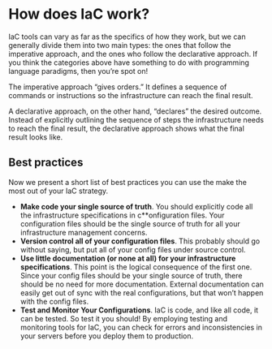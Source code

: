# How does IaC work?

IaC tools can vary as far as the specifics of how they work, but we can generally divide them into two main types: the ones that follow the imperative approach, and the ones who follow the declarative approach. If you think the categories above have something to do with programming language paradigms, then you’re spot on!

The imperative approach “gives orders.” It defines a sequence of commands or instructions so the infrastructure can reach the final result.

A declarative approach, on the other hand, “declares” the desired outcome. Instead of explicitly outlining the sequence of steps the infrastructure needs to reach the final result, the declarative approach shows what the final result looks like.

## Best practices

Now we present a short list of best practices you can use the make the most out of your IaC strategy.

- **Make code your single source of truth**. You should explicitly code all the infrastructure specifications in c**onfiguration files. Your configuration files should be the single source of truth for all your infrastructure management concerns.
- **Version control all of your configuration files**. This probably should go without saying, but put all of your config files under source control.
- **Use little documentation (or none at all) for your infrastructure specifications**. This point is the logical consequence of the first one. Since your config files should be your single source of truth, there should be no need for more documentation. External documentation can easily get out of sync with the real configurations, but that won’t happen with the config files.
- **Test and Monitor Your Configurations**. IaC is code, and like all code, it can be tested. So test it you should! By employing testing and monitoring tools for IaC, you can check for errors and inconsistencies in your servers before you deploy them to production.
